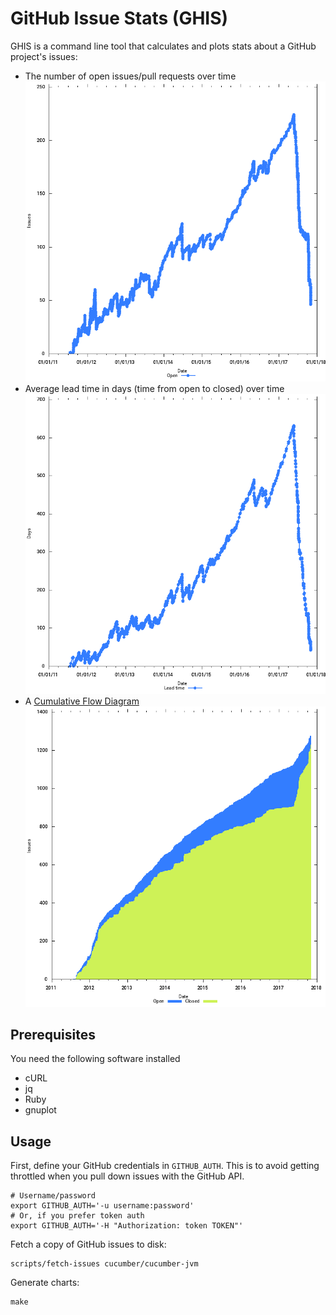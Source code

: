 # GitHub Issue Stats (GHIS)

GHIS is a command line tool that calculates and plots stats about a GitHub project's issues:

* The number of open issues/pull requests over time
  ![open](repos/cucumber/cucumber-jvm/open.png)
* Average lead time in days (time from open to closed) over time  
  ![lead time](repos/cucumber/cucumber-jvm/lt.png)
* A [Cumulative Flow Diagram](https://en.wikipedia.org/wiki/Cumulative_flow_diagram)
  ![cfd](repos/cucumber/cucumber-jvm/cfd.png)

## Prerequisites

You need the following software installed

* cURL
* jq
* Ruby
* gnuplot

## Usage

First, define your GitHub credentials in `GITHUB_AUTH`. This is to avoid getting
throttled when you pull down issues with the GitHub API.

    # Username/password
    export GITHUB_AUTH='-u username:password'
    # Or, if you prefer token auth
    export GITHUB_AUTH='-H "Authorization: token TOKEN"'

Fetch a copy of GitHub issues to disk:

    scripts/fetch-issues cucumber/cucumber-jvm

Generate charts:

    make
